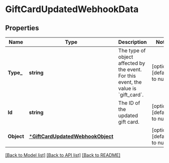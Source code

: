 # GiftCardUpdatedWebhookData

## Properties
Name | Type | Description | Notes
------------ | ------------- | ------------- | -------------
**Type_** | **string** | The type of object affected by the event. For this event, the value is &#x60;gift_card&#x60;. | [optional] [default to null]
**Id** | **string** | The ID of the updated gift card. | [optional] [default to null]
**Object** | [***GiftCardUpdatedWebhookObject**](GiftCardUpdatedWebhookObject.md) |  | [optional] [default to null]

[[Back to Model list]](../README.md#documentation-for-models) [[Back to API list]](../README.md#documentation-for-api-endpoints) [[Back to README]](../README.md)

